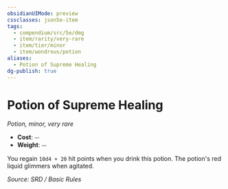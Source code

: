 ```yaml
---
obsidianUIMode: preview
cssclasses: json5e-item
tags:
  - compendium/src/5e/dmg
  - item/rarity/very-rare
  - item/tier/minor
  - item/wondrous/potion
aliases:
  - Potion of Supreme Healing
dg-publish: true
---
```

# Potion of Supreme Healing
*Potion, minor, very rare*  

- **Cost**: ⏤
- **Weight**: ⏤

You regain `10d4 + 20` hit points when you drink this potion. The potion's red liquid glimmers when agitated.

*Source: SRD / Basic Rules*